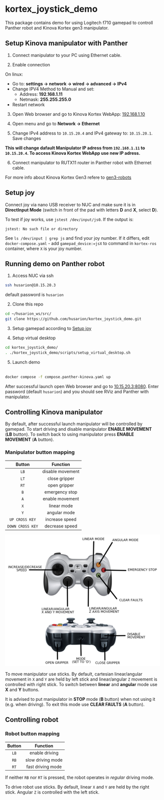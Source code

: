 # kortex_joystick_demo

This package contains demo for using Logitech f710 gamepad to controll Panther robot and Kinova Kortex gen3 manipulator.

## Setup Kinova manipulator with Panther

1. Connect manipulator to your PC using Ethernet cable. 

2. Enable connection

On linux:

 - Go to: **settings -> network -> wired -> advanced -> IPv4**
 - Change IPV4 Method to Manual and set:
   - Address: **192.168.1.11**
   - Netmask: **255.255.255.0**
 - Restart network

3. Open Web browser and go to Kinova Kortex WebApp: [192.168.1.10](http://192.168.1.10) 

4. Open menu and go to **Network -> Ethernet**

5. Change IPv4 address to `10.15.20.4` and IPv4 gateway to: `10.15.20.1`. Save changes

**This will change dafault Manipulator IP adress from `192.168.1.11` to `10.15.20.4`. To access Kinova Kortex WebApp use new IP adress.**

6. Connect manipulator to RUTX11 router in Panther robot with Ethernet cable.

For more info about Kinova Kortex Gen3 refere to [gen3-robots](https://www.kinovarobotics.com/product/gen3-robots)

## Setup joy

Connect joy via nano USB receiver to NUC and make sure it is in **DirectInput Mode** (switch in front of the pad with letters **D** and **X**, select **D**).

To test if joy works, use `jstest /dev/input/js0`.
If the output is:

```
jstest: No such file or directory
```

See `ls /dev/input | grep js` and find your joy number. If it differs, edit `docker-compose.yaml` - add `gamepad_device:=jsX` to command in `kortex-ros` container, where `X` is your joy number. 

## Running demo on Panther robot

1. Access NUC via ssh

```bash
ssh husarion@10.15.20.3
```

default password is `husarion`

2. Clone this repo

```bash
cd ~/husarion_ws/src/
git clone https://github.com/husarion/kortex_joystick_demo.git
```

3. Setup gamepad according to [Setup joy](#setup-joy)

4. Setup virtual desktop

```bash
cd kortex_joystick_demo/
. ./kortex_joystick_demo/scripts/setup_virtual_desktop.sh
```

5. Launch demo

```bash

docker compose -f compose.panther-kinova.yaml up
```

After successful launch open Web browser and go to [10.15.20.3:8080](http://10.15.20.3:8080/vnc_auto.html). Enter password (default `husarion`) and you should see RViz and Panther with manipulator.

## Controlling Kinova manipulator

By default, after successful launch manipulator will be controlled by gamepad. To start driving and disable manipulator **ENABLE MOVEMENT** (**LB** button). To switch back to using manipulator press **ENABLE MOVEMENT** (**A** button).

### Manipulator button mapping

|  Button  |      Function      |
|:--------:|:------------------:|
|   `LB`   |   disable movement |
|   `LT`   |    close gripper   |
|   `RT`   |    open gripper    |
|   `B`    |   emergency stop   |
|   `A`    |   enable movement  |
|   `X`    |    linear mode     |
|   `Y`    |    angular mode    |
|   `UP CROSS KEY`    |    increase speed    |
|   `DOWN CROSS KEY`  |    decrease speed    |

![buttons](docs/gamepad_buttons.png)

To move manipulator use sticks.
By default, cartesian linear/angular movement in `X` and `Y` are held by left stick and linear/angular `Z` movement is controlled with right stick.
To switch between **linear** and **angular** mode use **X** and **Y** buttons. 

It is advised to put manipulator in **STOP** mode (**B** button) when not using it (e.g. when driving). To exit this mode use **CLEAR FAULTS** (**A** button).

## Controlling robot

### Robot button mapping

|  Button  |      Function      |
|:--------:|:------------------:|
|   `LB`   |   enable driving   |
|   `RB`   | slow driving mode  |
|   `RT`   |  fast driving mode |

If neither `RB` nor `RT` is pressed, the robot operates in *regular* driving mode.

To drive robot use sticks.
By default, linear `X` and `Y` are held by the right stick. Angular `Z` is controlled with the left stick.